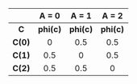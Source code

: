 |          |   A = 0    |   A = 1    |   A = 2    |
| :------: | :--------: | :--------: | :--------: |
|  **C**   | **phi(c)** | **phi(c)** | **phi(c)** |
| **C(0)** |     0      |    0.5     |    0.5     |
| **C(1)** |    0.5     |     0      |    0.5     |
| **C(2)** |    0.5     |    0.5     |     0      |
